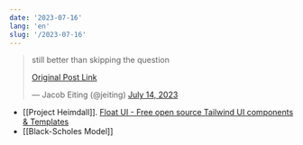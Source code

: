 ```yaml
---
date: '2023-07-16'
lang: 'en'
slug: '/2023-07-16'
---
```


<blockquote class="twitter-tweet">

still better than skipping the question

[Original Post Link](https://t.co/a0kEIpCGvx)

&mdash; Jacob Eiting (@jeiting) [July 14, 2023](https://twitter.com/jeiting/status/1679910323443073036?ref_src=twsrc%5Etfw)

</blockquote>

- [[Project Heimdall]]. [Float UI - Free open source Tailwind UI components & Templates](https://floatui.com/)
- [[Black-Scholes Model]]
